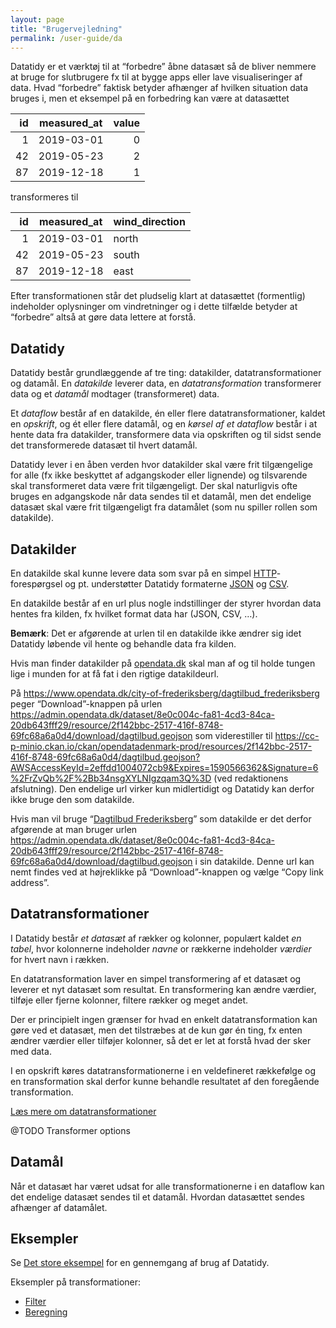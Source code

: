 ```yaml
---
layout: page
title: "Brugervejledning"
permalink: /user-guide/da
---
```


Datatidy er et værktøj til at “forbedre” åbne datasæt så de bliver nemmere at
bruge for slutbrugere fx til at bygge apps eller lave visualiseringer af
data. Hvad “forbedre” faktisk betyder afhænger af hvilken situation data bruges
i, men et eksempel på en forbedring kan være at datasættet

| id | measured_at | value |
|---:|-------------|------:|
|  1 | 2019-03-01  |     0 |
| 42 | 2019-05-23  |     2 |
| 87 | 2019-12-18  |     1 |

transformeres til

| id | measured_at | wind_direction |
|---:|-------------|----------------|
|  1 | 2019-03-01  | north          |
| 42 | 2019-05-23  | south          |
| 87 | 2019-12-18  | east           |

Efter transformationen står det pludselig klart at datasættet (formentlig)
indeholder oplysninger om vindretninger og i dette tilfælde betyder at
“forbedre” altså at gøre data lettere at forstå.

## Datatidy

Datatidy består grundlæggende af tre ting: datakilder, datatransformationer og
datamål. En *datakilde* leverer data, en *datatransformation* transformerer data
og et *datamål* modtager (transformeret) data.

Et *dataflow* består af en datakilde, én eller flere datatransformationer,
kaldet en *opskrift*, og ét eller flere datamål, og en *kørsel af et dataflow*
består i at hente data fra datakilder, transformere data via opskriften og til
sidst sende det transformerede datasæt til hvert datamål.

Datatidy lever i en åben verden hvor datakilder skal være frit tilgængelige for
alle (fx ikke beskyttet af adgangskoder eller lignende) og tilsvarende skal
transformeret data være frit tilgængeligt. Der skal naturligvis ofte bruges en
adgangskode når data sendes til et datamål, men det endelige datasæt skal være
frit tilgængeligt fra datamålet (som nu spiller rollen som datakilde).

## Datakilder

En datakilde skal kunne levere data som svar på en simpel
[HTTP](https://da.wikipedia.org/wiki/HTTP)-forespørgsel og pt. understøtter
Datatidy formaterne [JSON](https://en.wikipedia.org/wiki/JSON) og
[CSV](https://en.wikipedia.org/wiki/Comma-separated_values).

En datakilde består af en url plus nogle indstillinger der styrer hvordan data
hentes fra kilden, fx hvilket format data har (JSON, CSV, …).

**Bemærk**: Det er afgørende at urlen til en datakilde ikke ændrer sig idet
Datatidy løbende vil hente og behandle data fra kilden.

Hvis man finder datakilder på [opendata.dk](https://www.opendata.dk/) skal man
af og til holde tungen lige i munden for at få fat i den rigtige datakildeurl.

På https://www.opendata.dk/city-of-frederiksberg/dagtilbud_frederiksberg peger
“Download”-knappen på urlen
https://admin.opendata.dk/dataset/8e0c004c-fa81-4cd3-84ca-20db643fff29/resource/2f142bbc-2517-416f-8748-69fc68a6a0d4/download/dagtilbud.geojson
som viderestiller til
https://cc-p-minio.ckan.io/ckan/opendatadenmark-prod/resources/2f142bbc-2517-416f-8748-69fc68a6a0d4/dagtilbud.geojson?AWSAccessKeyId=2effdd1004072cb9&Expires=1590566362&Signature=6%2FrZvQb%2F%2Bb34nsgXYLNIgzqam3Q%3D
(ved redaktionens afslutning). Den endelige url virker kun midlertidigt og
Datatidy kan derfor ikke bruge den som datakilde.

Hvis man vil bruge “[Dagtilbud
Frederiksberg](https://www.opendata.dk/city-of-frederiksberg/dagtilbud_frederiksberg)”
som datakilde er det derfor afgørende at man bruger urlen
https://admin.opendata.dk/dataset/8e0c004c-fa81-4cd3-84ca-20db643fff29/resource/2f142bbc-2517-416f-8748-69fc68a6a0d4/download/dagtilbud.geojson
i sin datakilde. Denne url kan nemt findes ved at højreklikke på
“Download”-knappen og vælge “Copy link address”.


## Datatransformationer

I Datatidy består *et datasæt* af rækker og kolonner, populært kaldet *en
tabel*, hvor kolonnerne indeholder *navne* or rækkerne indeholder *værdier* for
hvert navn i rækken.

En datatransformation laver en simpel transformering af et datasæt og leverer et
nyt datasæt som resultat. En transformering kan ændre værdier, tilføje eller
fjerne kolonner, filtere rækker og meget andet.

Der er principielt ingen grænser for hvad en enkelt datatransformation kan gøre
ved et datasæt, men det tilstræbes at de kun gør én ting, fx enten ændrer
værdier eller tilføjer kolonner, så det er let at forstå hvad der sker med data.

I en opskrift køres datatransformationerne i en veldefineret rækkefølge og en
transformation skal derfor kunne behandle resultatet af den foregående
transformation.

[Læs mere om datatransformationer](data-transforms)

@TODO Transformer options

## Datamål

Når et datasæt har været udsat for alle transformationerne i en dataflow kan det
endelige datasæt sendes til et datamål. Hvordan datasættet sendes afhænger af datamålet.

## Eksempler

Se [Det store eksempel](tutorial) for en gennemgang af brug af Datatidy.

Eksempler på transformationer:

* [Filter](examples/filter)
* [Beregning](examples/calculation)
